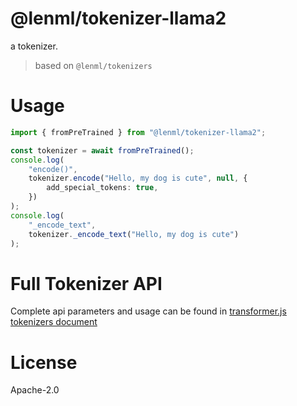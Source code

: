 
# @lenml/tokenizer-llama2

a tokenizer.

> based on `@lenml/tokenizers`

# Usage
```ts
import { fromPreTrained } from "@lenml/tokenizer-llama2";

const tokenizer = await fromPreTrained();
console.log(
    "encode()",
    tokenizer.encode("Hello, my dog is cute", null, {
        add_special_tokens: true,
    })
);
console.log(
    "_encode_text",
    tokenizer._encode_text("Hello, my dog is cute")
);
```

# Full Tokenizer API
Complete api parameters and usage can be found in [transformer.js tokenizers document](https://huggingface.co/docs/transformers.js/api/tokenizers)

# License
Apache-2.0
